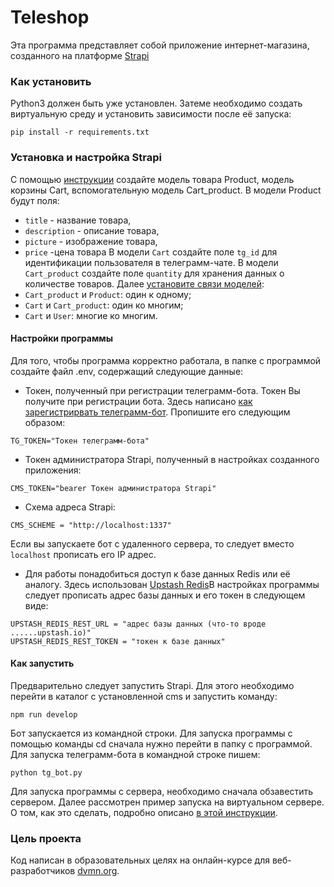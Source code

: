 ﻿# Teleshop

Эта программа представляет собой приложение интернет-магазина, созданного на платформе [Strapi](https://docs.strapi.io/)

### Как установить

Python3 должен быть уже установлен. Затеме необходимо создать виртуальную среду и установить зависимости после её запуска: 
```
pip install -r requirements.txt
```

### Установка и настройка Strapi
С помощью [инструкции](https://docs.strapi.io/user-docs/content-type-builder) создайте модель товара Product, модель корзины Cart, вспомогательную модель Cart_product. 
В модели Product будут поля:
* `titlе` - название товара,
* `description` - описание товара,
* `picture` - изображение товара,
* `price` -цена товара
В модели `Cart` создайте поле `tg_id` для идентификации пользователя в телеграмм-чате.
В модели `Cart_product` создайте поле `quantity` для хранения данных о количестве товаров.
Далее [установите связи моделей](https://docs.strapi.io/user-docs/content-type-builder/configuring-fields-content-type#-relation):
* `Cart_product` и `Product`: один к одному;
* `Cart` и `Cart_product`: один ко многим;
* `Cart` и `User`: многие ко многим.


#### Настройки программы

Для того, чтобы программа корректно работала, в папке с программой создайте файл .env, содержащий следующие данные:

*  Токен, полученный при регистрации телеграмм-бота. Токен Вы получите при регистрации бота. Здесь написано [как зарегистрирвать телеграмм-бот](https://way23.ru/%D1%80%D0%B5%D0%B3%D0%B8%D1%81%D1%82%D1%80%D0%B0%D1%86%D0%B8%D1%8F-%D0%B1%D0%BE%D1%82%D0%B0-%D0%B2-telegram/).
Пропишите его следующим образом:
```
TG_TOKEN="Токен телеграмм-бота"
```
*  Токен администратора Strapi, полученный в настройках созданного приложения:
```
CMS_TOKEN="bearer Токен администратора Strapi"
```
*  Схема адреса Strapi:
```
CMS_SCHEME = "http://localhost:1337"
``` 
Если вы запускаете бот с удаленного сервера, то следует вместо `localhost` прописать его IP адрес.

* Для работы понадобиться доступ к базе данных Redis или её аналогу. Здесь использован [Upstash Redis](https://upstash.com/docs/redis/overall/getstarted)В настройках программы следует прописать адрес базы данных и его токен в следующем виде:

```
UPSTASH_REDIS_REST_URL = "адрес базы данных (что-то вроде ......upstash.io)"
UPSTASH_REDIS_REST_TOKEN = "токен к базе данных"
```

#### Как запустить
Предварительно следует запустить Strapi. Для этого необходимо перейти в каталог с установленной cms и запустить команду:
```
npm run develop
```

Бот запускается из командной строки. Для запуска программы с помощью команды cd сначала нужно перейти в папку с программой.
Для запуска телеграмм-бота в командной строке пишем:
```
python tg_bot.py
```

Для запуска программы с сервера, необходимо сначала обзавестить сервером. Далее рассмотрен пример запуска на виртуальном сервере.
О том, как это сделать, подробно описано [в этой инструкции](https://ramziv.com/article/38). 

### Цель проекта

Код написан в образовательных целях на онлайн-курсе для веб-разработчиков [dvmn.org](https://dvmn.org/).
